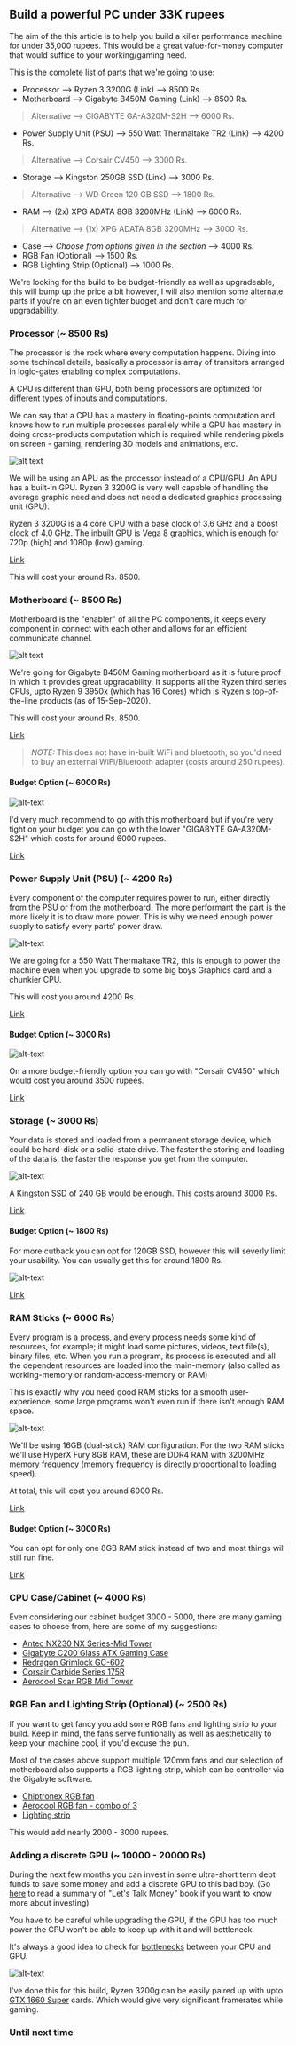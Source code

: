 ## Build a powerful PC under 33K rupees

The aim of the this article is to help you build a killer performance machine for under 35,000 rupees. This would be a great value-for-money computer that would suffice to your working/gaming need.

This is the complete list of parts that we're going to use:
* Processor --> Ryzen 3 3200G (Link) --> 8500 Rs.
* Motherboard --> Gigabyte B450M Gaming (Link) --> 8500 Rs.
> Alternative --> GIGABYTE GA-A320M-S2H --> 6000 Rs. 
* Power Supply Unit (PSU) --> 550 Watt Thermaltake TR2 (Link) --> 4200 Rs.
> Alternative --> Corsair CV450 --> 3000 Rs.
* Storage --> Kingston 250GB SSD (Link) --> 3000 Rs.
> Alternative --> WD Green 120 GB SSD --> 1800 Rs.
* RAM --> (2x) XPG ADATA 8GB 3200MHz (Link) --> 6000 Rs.
> Alternative --> (1x) XPG ADATA 8GB 3200MHz --> 3000 Rs.
* Case --> *Choose from options given in the section* --> 4000 Rs.
* RGB Fan (Optional) --> 1500 Rs.
* RGB Lighting Strip (Optional) --> 1000 Rs.

We're looking for the build to be budget-friendly as well as upgradeable, this will bump up the price a bit however, I will also mention some alternate parts if you're on an even tighter budget and don't care much for upgradability.

### Processor (~ 8500 Rs)

The processor is the rock where every computation happens. Diving into some techincal details, basically a processor is array of transitors arranged in logic-gates enabling complex computations.

A CPU is different than GPU, both being processors are optimized for different types of inputs and computations. 

We can say that a CPU has a mastery in floating-points computation and knows how to run multiple processes parallely while a GPU has mastery in doing cross-products computation which is required while rendering pixels on screen - gaming, rendering 3D models and animations, etc.

![alt text](https://images-na.ssl-images-amazon.com/images/I/710U2ZVk31L._SL1384_.jpg "Ryzen3 3200G")

We will be using an APU as the processor instead of a CPU/GPU. An APU has a built-in GPU. Ryzen 3 3200G is very well capable of handling the average graphic need and does not need a dedicated graphics processing unit (GPU).

Ryzen 3 3200G is a 4 core CPU with a base clock of 3.6 GHz and a boost clock of 4.0 GHz. The inbuilt GPU is Vega 8 graphics, which is enough for 720p (high) and 1080p (low) gaming.

[Link](https://www.amazon.in/AMD-RyzenTM-3200G-RadeonTM-Graphics/dp/B07STGHZK8/ref=sr_1_1?dchild=1&keywords=Ryzen+3+3200g&qid=1600492693&sr=8-1)

This will cost your around Rs. 8500.

### Motherboard (~ 8500 Rs)

Motherboard is the "enabler" of all the PC components, it keeps every component in connect with each other and allows for an efficient communicate channel.

![alt text](https://images-na.ssl-images-amazon.com/images/I/712MufLY2fL._SL1000_.jpg "Gigabyte B450M Gaming")

We're going for Gigabyte B450M Gaming motherboard as it is future proof in which it provides great upgradability. It supports all the Ryzen third series CPUs, upto Ryzen 9 3950x (which has 16 Cores) which is Ryzen's top-of-the-line products (as of 15-Sep-2020).

This will cost your around Rs. 8500.

[Link](https://www.amazon.in/Gigabyte-B450M-Gaming-Socket-S-ATA/dp/B07K787MXX/ref=sr_1_1?dchild=1&keywords=gigabyte+b450m+gaming&qid=1600496462&sr=8-1)

> *NOTE:* This does not have in-built WiFi and bluetooth, so you'd need to buy an external WiFi/Bluetooth adapter (costs around 250 rupees).

#### Budget Option (~ 6000 Rs)

![alt-text](https://images-na.ssl-images-amazon.com/images/I/91Z1sLu10ZL._SL1500_.jpg "Gigabyte GA-A320M-S2H")

I'd very much recommend to go with this motherboard but if you're very tight on your budget you can go with the lower "GIGABYTE GA-A320M-S2H" which costs for around 6000 rupees.

[Link](https://www.amazon.in/GIGABYTE-GA-A320M-S2H-MicroATX-Realtek-Motherboard/dp/B07GDW1KR6/ref=sr_1_3?crid=3KOEE1WE6Z7R3&dchild=1&keywords=gigabyte+350+motherboard&qid=1600489228&sprefix=Gigabyte+35%2Caps%2C398&sr=8-3)

### Power Supply Unit (PSU) (~ 4200 Rs)

Every component of the computer requires power to run, either directly from the PSU or from the motherboard. The more performant the part is the more likely it is to draw more power. This is why we need enough power supply to satisfy every parts' power draw.

![alt-text](https://images-na.ssl-images-amazon.com/images/I/51tMZdu2c7L.jpg "Thermaltake TR2 550W")

We are going for a 550 Watt Thermaltake TR2, this is enough to power the machine even when you upgrade to some big boys Graphics card and a chunkier CPU.

This will cost you around 4200 Rs.

[Link](https://www.amazon.in/Thermaltake-Certified-TRS-550P-2-Supply-Gaming/dp/B01MRX1UJD/ref=sr_1_3?dchild=1&keywords=CV+550&qid=1600492557&s=computers&sr=1-3)

#### Budget Option (~ 3000 Rs)

![alt-text](https://images-na.ssl-images-amazon.com/images/I/61iE-m6mf1L._SL1200_.jpg "Corsair CV450")

On a more budget-friendly option you can go with "Corsair CV450" which would cost you around 3500 rupees.

[Link](https://www.amazon.in/Corsair-Bronze-Certified-Non-Modular-Supply/dp/B07YVVXYFN/ref=sxin_3_sk-bs-v3-tn-desktop-eu_a6efc317b2468adbc16344300c2c4d64fc888353?cv_ct_cx=PSU&dchild=1&keywords=PSU&pd_rd_i=B07YVVXYFN&pd_rd_r=761994b6-2c6c-4bd7-b8ca-edeb33eac075&pd_rd_w=4Ld4i&pd_rd_wg=ZNwhT&pf_rd_p=faace55b-6e09-4265-81b4-d58d01f768e1&pf_rd_r=ZSDX4TBAT0H4XB49KTVM&qid=1600489958&sr=1-1-6813a1a9-5679-491a-9c2b-c8f5e26f3648)

### Storage (~ 3000 Rs)

Your data is stored and loaded from a permanent storage device, which could be hard-disk or a solid-state drive. The faster the storing and loading of the data is, the faster the response you get from the computer.

![alt-text](https://images-na.ssl-images-amazon.com/images/I/71JLh%2Bnx3bL._SL1500_.jpg "Kingston SSD 240GB")

A Kingston SSD of 240 GB would be enough. This costs around 3000 Rs.

[Link](https://www.amazon.in/Kingston-SSDNow-Internal-SA400S37-240GIN/dp/B079TH8YZQ/ref=sr_1_6?dchild=1&keywords=240gb+SSD&qid=1600490618&sr=8-6)

#### Budget Option (~ 1800 Rs)

For more cutback you can opt for 120GB SSD, however this will severly limit your usability. You can usually get this for around 1800 Rs.

![alt-text](https://images-na.ssl-images-amazon.com/images/I/81W2jdjh6ZL._SL1500_.jpg "WD 120GB SSD")

[Link](https://www.amazon.in/WDS120G2G0A-120GB-2-5-inch-Internal-Green/dp/B076XWDN6V/ref=sr_1_3?dchild=1&keywords=120gb+SSD&qid=1600492813&sr=8-3)

### RAM Sticks (~ 6000 Rs)

Every program is a process, and every process needs some kind of resources, for example; it might load some pictures, videos, text file(s), binary files, etc. When you run a program, its process is executed and all the dependent resources are loaded into the main-memory (also called as working-memory or random-access-memory or RAM)

This is exactly why you need good RAM sticks for a smooth user-experience, some large programs won't even run if there isn't enough RAM space.

![alt-text](https://images-na.ssl-images-amazon.com/images/I/716ZJQJ4LJL._SL1500_.jpg "HyperX Fury 8GB")

We'll be using 16GB (dual-stick) RAM configuration. For the two RAM sticks we'll use HyperX Fury 8GB RAM, these are DDR4 RAM with 3200MHz memory frequency (memory frequency is directly proportional to loading speed).

At total, this will cost you around 6000 Rs.

[Link](https://www.amazon.in/HyperX-3200MHz-Desktop-Memory-HX432C16FB3/dp/B07WJJ9CNG/ref=sr_1_1?crid=SOB49Z6JWEUM&dchild=1&keywords=3200mhz+ram+8gb&qid=1600492070&sprefix=3200Mh%2Caps%2C397&sr=8-1)

#### Budget Option (~ 3000 Rs)

You can opt for only one 8GB RAM stick instead of two and most things will still run fine.

[Link](https://www.amazon.in/HyperX-3200MHz-Desktop-Memory-HX432C16FB3/dp/B07WJJ9CNG/ref=sr_1_1?crid=SOB49Z6JWEUM&dchild=1&keywords=3200mhz+ram+8gb&qid=1600492070&sprefix=3200Mh%2Caps%2C397&sr=8-1)

### CPU Case/Cabinet (~ 4000 Rs)

Even considering our cabinet budget 3000 - 5000, there are many gaming cases to choose from, here are some of my suggestions:

* [Antec NX230 NX Series-Mid Tower](https://www.amazon.in/Antec-NX230-Computer-Motherboard-Transparent/dp/B0843C1Q5Y/ref=sxin_3_sk-bs-v3-tn-desktop-eu_2a2cef570308e9131167218d4260dccd6008e95d?cv_ct_cx=Gaming+case&dchild=1&keywords=Gaming+case&pd_rd_i=B0843C1Q5Y&pd_rd_r=d7a65e3a-187c-4fa3-ab87-6f6b63587f2a&pd_rd_w=rGaaw&pd_rd_wg=MoFWt&pf_rd_p=faace55b-6e09-4265-81b4-d58d01f768e1&pf_rd_r=1ZJ7JWC947CS2P0EFNJ7&qid=1600493141&sr=1-1-6813a1a9-5679-491a-9c2b-c8f5e26f3648)
* [Gigabyte C200 Glass ATX Gaming Case](https://www.amazon.in/GIGABYTE-Tempered-Integrated-Detachable-Watercooling/dp/B07R89QZXM/ref=sr_1_12?dchild=1&keywords=Gaming+case&qid=1600493141&sr=8-12)
* [Redragon Grimlock GC-602](https://www.amazon.in/dp/B07W67Z2WM/ref=sspa_dk_hqp_detail_aax_0?psc=1&spLa=ZW5jcnlwdGVkUXVhbGlmaWVyPUFPQzBDTlNSQktXNFQmZW5jcnlwdGVkSWQ9QTA2OTIzNDcyOFFQMEdNNTdQODFCJmVuY3J5cHRlZEFkSWQ9QTA0OTE3NjZaU09FSUNHVEVaRkgmd2lkZ2V0TmFtZT1zcF9ocXBfc2hhcmVkJmFjdGlvbj1jbGlja1JlZGlyZWN0JmRvTm90TG9nQ2xpY2s9dHJ1ZQ==)
* [Corsair Carbide Series 175R](https://www.amazon.in/Corsair-Carbide-Tempered-Mid-Tower-Gaming/dp/B07PF1TBZF/ref=pd_sbs_147_2/261-6819680-0370156?_encoding=UTF8&pd_rd_i=B07PF1TBZF&pd_rd_r=b3df6060-bffb-406d-83be-24da0e618424&pd_rd_w=ALitx&pd_rd_wg=yoCyF&pf_rd_p=00b53f5d-d1f8-4708-89df-2987ccce05ce&pf_rd_r=C5DCM6HYC0WBHQ2PV75T&psc=1&refRID=C5DCM6HYC0WBHQ2PV75T)
* [Aerocool Scar RGB Mid Tower](https://www.amazon.in/Aerocool-Scar-Tower-Tempered-Glass/dp/B07M5JN951/ref=sr_1_8?dchild=1&keywords=Gaming+case&qid=1600493141&refinements=p_36%3A1318504031&rnid=1318502031&s=computers&sr=1-8)

### RGB Fan and Lighting Strip (Optional) (~ 2500 Rs)

If you want to get fancy you add some RGB fans and lighting strip to your build. Keep in mind, the fans serve funtionally as well as aesthetically to keep your machine cool, if you'd excuse the pun.

Most of the cases above support multiple 120mm fans and our selection of motherboard also supports a RGB lighting strip, which can be controller via the Gigabyte software.

* [Chiptronex RGB fan](https://www.amazon.in/CHIPTRONEX-HX100-RGB-Computer-Connector/dp/B08BJSFW7B/ref=sr_1_1?dchild=1&keywords=RGB+fan&qid=1600493642&s=computers&sr=1-1)
* [Aerocool RGB fan - combo of 3](https://www.amazon.in/DEEPCOOL-RF120FS-3XFAN-Case-Fan/dp/B08DHDH8HK/ref=sr_1_9?dchild=1&keywords=RGB+fan&qid=1600493642&s=computers&sr=1-9)
* [Lighting strip](https://www.amazon.in/Deepcool-Controlled-Header-Motherboard-Devices/dp/B07GRHSS1V/ref=sr_1_5?crid=1P7KTBLLEH2XD&dchild=1&keywords=motherboard+light&qid=1600493909&sprefix=motherboard+lig%2Ccomputers%2C332&sr=8-5)

This would add nearly 2000 - 3000 rupees.

### Adding a discrete GPU (~ 10000 - 20000 Rs)

During the next few months you can invest in some ultra-short term debt funds to save some money and add a discrete GPU to this bad boy. (Go [here](https://youtu.be/dQw4w9WgXcQ) to read a summary of "Let's Talk Money" book if you want to know more about investing)

You have to be careful while upgrading the GPU, if the GPU has too much power the CPU won't be able to keep up with it and will bottleneck.

It's always a good idea to check for [bottlenecks](https://pc-builds.com/calculator/) between your CPU and GPU.

![alt-text](https://images-na.ssl-images-amazon.com/images/I/61Rm-JlUJqL._SL1100_.jpg "GTX 1660 Super")

I've done this for this build, Ryzen 3200g can be easily paired up with upto [GTX 1660 Super](https://www.amazon.in/Colorful-iGame-GTX-1660-Ultra/dp/B084NW6VFC/ref=sr_1_4?dchild=1&keywords=GTX+1660+GDDR6&qid=1600494599&s=computers&sr=1-4) cards. Which would give very significant framerates while gaming.

### Until next time

<Image of your own PC>